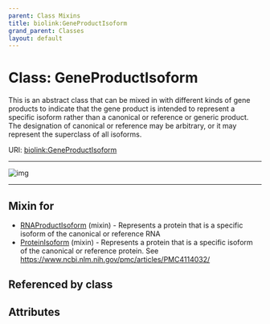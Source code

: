 ```yaml
---
parent: Class Mixins
title: biolink:GeneProductIsoform
grand_parent: Classes
layout: default
---
```


# Class: GeneProductIsoform


This is an abstract class that can be mixed in with different kinds of gene products to indicate that the gene product is intended to represent a specific isoform rather than a canonical or reference or generic product. The designation of canonical or reference may be arbitrary, or it may represent the superclass of all isoforms.

URI: [biolink:GeneProductIsoform](https://w3id.org/biolink/vocab/GeneProductIsoform)


---

![img](http://yuml.me/diagram/nofunky;dir:TB/class/[ProteinIsoform]uses%20-.-%3E[GeneProductIsoform],[RNAProductIsoform]uses%20-.-%3E[GeneProductIsoform],[ProteinIsoform],[RNAProductIsoform])

---


## Mixin for

 * [RNAProductIsoform](RNAProductIsoform.md) (mixin)  - Represents a protein that is a specific isoform of the canonical or reference RNA
 * [ProteinIsoform](ProteinIsoform.md) (mixin)  - Represents a protein that is a specific isoform of the canonical or reference protein. See https://www.ncbi.nlm.nih.gov/pmc/articles/PMC4114032/

## Referenced by class


## Attributes

